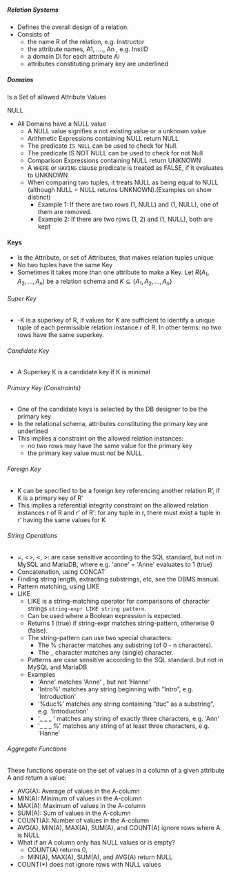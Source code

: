 ##### Relation Systems 
- Defines the overall design of a relation.  
-  Consists of  
	- the name R of the relation, e.g. Instructor  
	- the attribute names, A1, ...., An , e.g. InstID  
	- a domain Di for each attribute Ai  
	- attributes constituting primary key are underlined

##### Domains
Is a Set of allowed Attribute Values


NULL
- All Domains have a NULL value
	- A NULL value signifies a not existing value or a unknown value
	- Arithmetic Expressions containing NULL return NULL
	- The predicate `IS NULL` can be used to check for Null.
	- The predicate IS NOT NULL can be used to check for not Null
	- Comparison Expressions containing NULL return UNKNOWN
	- A `WHERE` or `HAVING` clause predicate is treated as FALSE, if it evaluates to  UNKNOWN
	- When comparing two tuples, it treats NULL as being equal to NULL (although  NULL = NULL returns UNKNOWN).(Examples on show distinct)
		- Example 1: If there are two rows (1, NULL) and (1, NULL), one of them are removed.
		- Example 2: If there are two rows (1, 2) and (1, NULL), both are kept
#### Keys
- Is the Attribute, or set of Attributes, that makes relation tuples unique
- No two tuples have the same Key
- Sometimes it takes more than one attribute to make a Key.
Let $R(A_1,A_2,...,A_n)$ be a relation schema and $K\subseteq \{A_1,A_2,...,A_n\}$

###### Super Key
- -K is a superkey of R, if values for K are sufficient to identify a unique tuple of  each permissible relation instance r of R. In other terms: no two rows have the same superkey.
###### Candidate Key
- A Superkey K is a candidate key if K is minimal

###### Primary Key (Constraints)
- One of the candidate keys is selected by the DB designer to be the primary key
- In the relational schema, attributes constituting the primary key are underlined
- This implies a constraint on the allowed relation instances:
	- no two rows may have the same value for the primary key
	- the primary key value must not be NULL.
###### Foreign Key
- K can be specified to be a foreign key referencing   another relation R’, if K is a primary key of R’
- This implies a referential integrity constraint on the allowed relation instances r of R and r’ of R’:   for any tuple in r, there must exist a tuple in r’ having the same values for K
###### String Operations
- =, <>, <, >: are case sensitive according to the SQL standard, but not in  MySQL and MariaDB, where e.g. 'anne' = 'Anne' evaluates to 1 (true)
- Concatenation, using CONCAT
- Finding string length, extracting substrings, etc, see the DBMS manual.
- Pattern matching, using LIKE
- LIKE
	- LIKE is a string-matching operator for comparisons of character strings `string-expr LIKE string pattern`.
	- Can be used where a Boolean expression is expected.
	- Returns 1 (true) if string-expr matches string-pattern, otherwise 0 (false).
	- The string-pattern can use two special characters:  
		- The % character matches any substring (of 0 - n characters).  
		- The _ character matches any (single) character.
	- Patterns are case sensitive according to the SQL standard. but not in MySQL and MariaDB
	- Examples
		- 'Anne' matches 'Anne' , but not 'Hanne'  
		- 'Intro%' matches any string beginning with “Intro”, e.g. 'Introduction'  
		- '%duc%' matches any string containing “duc” as a substring”, e.g.  'Introduction'  
		- '_ _ _ ' matches any string of exactly three characters, e.g. 'Ann'  
		- '_ _ _ %' matches any string of at least three characters, e.g. 'Hanne'


###### Aggregate Functions 
These functions operate on the set of values in a column of a given attribute A and return a value:

- AVG(A): Average of values in the A-column
- MIN(A): Minimum of values in the A-column
- MAX(A): Maximum of values in the A-column
- SUM(A): Sum of values in the A-column
- COUNT(A): Number of values in the A-column
- AVG(A), MIN(A), MAX(A), SUM(A), and COUNT(A) ignore rows where A is NULL 
- What if an A column only has NULL values or is empty? 
	- COUNT(A) returns 0,  
	- MIN(A), MAX(A), SUM(A), and AVG(A) return NULL
- COUNT(\*) does not ignore rows with NULL values